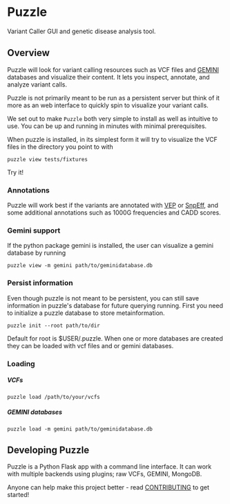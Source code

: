 # Puzzle
Variant Caller GUI and genetic disease analysis tool.


## Overview

Puzzle will look for variant calling resources such as VCF files and [GEMINI](gemini) databases and visualize their content. It lets you inspect, annotate, and analyze variant calls.

Puzzle is not primarily meant to be run as a persistent server but think of it more as an web interface to quickly spin to visualize your variant calls.

We set out to make `Puzzle` both very simple to install as well as intuitive to use. You can be up and running in minutes with minimal prerequisites.

When puzzle is installed, in its simplest form it will try to visualize the VCF files in the directory you point to with

```
puzzle view tests/fixtures
```

Try it!

### Annotations ###

Puzzle will work best if the variants are annotated with [VEP](vep) or [SnpEff](snpeff), and some additional annotations such as 1000G frequencies and CADD scores.

### Gemini support ###

If the python package gemini is installed, the user can visualize a gemini database by running

```
puzzle view -m gemini path/to/geminidatabase.db
```

### Persist information
Even though puzzle is not meant to be persistent, you can still save information in puzzle's database
for future querying running. First you need to initialize a puzzle database to store metainformation.
```
puzzle init --root path/to/dir
```

Default for root is $USER/.puzzle.
When one or more databases are created they can be loaded with vcf files and or gemini databases.

### Loading ###


##### VCFs #####


```
puzzle load /path/to/your/vcfs
```

##### GEMINI databases #####


```
puzzle load -m gemini path/to/geminidatabase.db
```

## Developing Puzzle
Puzzle is a Python Flask app with a command line interface. It can work with multiple backends using plugins; raw VCFs, GEMINI, MongoDB.

Anyone can help make this project better - read [CONTRIBUTING](about/contributing.md) to get started!

[gemini]: https://github.com/arq5x/gemini
[vep]: http://www.ensembl.org/info/docs/tools/vep/index.html
[snpeff]: http://snpeff.sourceforge.net/SnpEff_manual.html